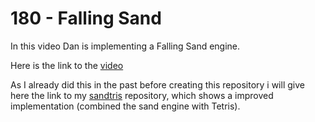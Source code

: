 # 180 - Falling Sand

In this video Dan is implementing a Falling Sand engine.

Here is the link to the [video](https://www.youtube.com/watch?v=L4u7Zy_b868)

As I already did this in the past before creating this repository i will give here the link to my [sandtris](https://github.com/PascalCorpsman/sandtris) repository, which shows a improved implementation (combined the sand engine with Tetris).